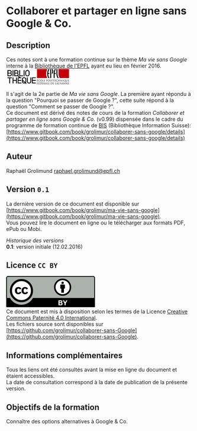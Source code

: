 # Collaborer et partager en ligne sans Google & Co.

## Description
Ces notes sont à une formation continue sur le thème *Ma vie sans Google* interne à la [Bibliothèque de l'EPFL](http://library.epfl.ch) ayant eu lieu en février 2016.   
![logo-bibliotheque](img/logo-bibliotheque.png)![logo-EPFL](img/logo-EPFL.jpg)   

Il s'agit de la 2e partie de *Ma vie sans Google*. La première ayant répondu à la question "Pourquoi se passer de Google ?", cette suite répond à la question "Comment se passer de Google ?".   
Ce document est dérivé des notes de cours de la formation *Collaborer et partager en ligne sans Google & Co.* (v0.99) dispensée dans le cadre du programme de formation continue de [BIS](http://http://www.bis.ch) (Bibliothèque Information Suisse):   
[https://www.gitbook.com/book/grolimur/collaborer-sans-google/details](https://www.gitbook.com/book/grolimur/collaborer-sans-google/details)   

## Auteur
Raphaël Grolimund [raphael.grolimund@epfl.ch](mailto:raphael.grolimund@epfl.ch)   

## Version `0.1`
La dernière version de ce document est disponible sur [https://www.gitbook.com/book/grolimur/ma-vie-sans-google](https://www.gitbook.com/book/grolimur/ma-vie-sans-google).   
Vous pouvez lire le document en ligne ou le télécharger aux formats PDF, ePub ou Mobi.   

*Historique des versions*   
**0.1**: version initiale (12.02.2016)   

## Licence `CC BY`
![logo-CC-BY](img/by.svg)   
Ce document est mis à disposition selon les termes de la Licence [Creative Commons Paternité 4.0 International](http://creativecommons.org/licenses/by/4.0/deed.fr).   
Les fichiers source sont disponibles sur [https://github.com/grolimur/collaborer-sans-Google](https://github.com/grolimur/collaborer-sans-Google).   

## Informations complémentaires
Tous les liens ont été consultés avant la mise en ligne du document et étaient accessibles.   
La date de consultation correspond à la date de publication de la présente version.   

## Objectifs de la formation

Connaître des options alternatives à Google & Co.
